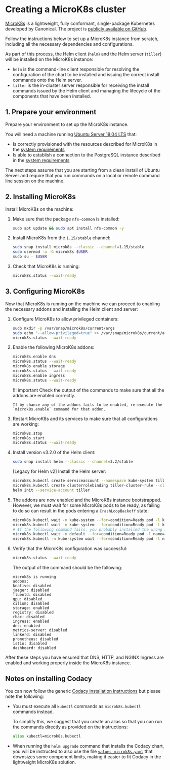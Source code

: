 # Creating a MicroK8s cluster

[MicroK8s](https://microk8s.io/) is a lightweight, fully conformant, single-package Kubernetes developed by Canonical. The project is [publicly available on GitHub](https://github.com/ubuntu/microk8s).

Follow the instructions below to set up a MicroK8s instance from scratch, including all the necessary dependencies and configurations.

As part of this process, the Helm client (`helm`) and the Helm server (`tiller`) will be installed on the MicroK8s instance:

-   `helm` is the command-line client responsible for resolving the configuration of the chart to be installed and issuing the correct install commands onto the Helm server.
-   `tiller` is the in-cluster server responsible for receiving the install commands issued by the Helm client and managing the lifecycle of the components that have been installed.

## 1. Prepare your environment

Prepare your environment to set up the MicroK8s instance.

You will need a machine running [Ubuntu Server 18.04 LTS](https://ubuntu.com/download/server) that:

-   Is correctly provisioned with the resources described for MicroK8s in the [system requirements](../requirements.md#kubernetes-or-microK8s-cluster-setup)
-   Is able to establish a connection to the PostgreSQL instance described in the [system requirements](../requirements.md#postgresql-server-setup)

The next steps assume that you are starting from a clean install of Ubuntu Server and require that you run commands on a local or remote command line session on the machine.

## 2. Installing MicroK8s

Install MicroK8s on the machine:

1.  Make sure that the package `nfs-common` is installed:

    ```bash
    sudo apt update && sudo apt install nfs-common -y
    ```

2.  Install MicroK8s from the `1.15/stable` channel:

    ```bash
    sudo snap install microk8s --classic --channel=1.15/stable
    sudo usermod -a -G microk8s $USER
    sudo su - $USER
    ```

3.  Check that MicroK8s is running:

    ```bash
    microk8s.status --wait-ready
    ```

## 3. Configuring MicroK8s

Now that MicroK8s is running on the machine we can proceed to enabling the necessary addons and installing the Helm client and server:

1.  Configure MicroK8s to allow privileged containers:

    ```bash
    sudo mkdir -p /var/snap/microk8s/current/args
    sudo echo "--allow-privileged=true" >> /var/snap/microk8s/current/args/kube-apiserver
    microk8s.status --wait-ready
    ```

2.  Enable the following MicroK8s addons:

    ```bash
    microk8s.enable dns
    microk8s.status --wait-ready
    microk8s.enable storage
    microk8s.status --wait-ready
    microk8s.enable ingress
    microk8s.status --wait-ready
    ```

    !!! important
        Check the output of the commands to make sure that all the addons are enabled correctly.

        If by chance any of the addons fails to be enabled, re-execute the `microk8s.enable` command for that addon.

3.  Restart MicroK8s and its services to make sure that all configurations are working:

    ```bash
    microk8s.stop
    microk8s.start
    microk8s.status --wait-ready
    ```

4.  Install version v3.2.0 of the Helm client:

    ```bash
    sudo snap install helm --classic --channel=3.2/stable
    ```

    \[Legacy for Helm v2\] Install the Helm server:

    ```bash
    microk8s.kubectl create serviceaccount --namespace kube-system tiller
    microk8s.kubectl create clusterrolebinding tiller-cluster-rule --clusterrole=cluster-admin --serviceaccount=kube-system:tiller
    helm init --service-account tiller
    ```

5.  The addons are now enabled and the MicroK8s instance bootstrapped. However, we must wait for some MicroK8s pods to be ready, as failing to do so can result in the pods entering a `CrashLoopBackoff` state:

    ```bash
    microk8s.kubectl wait -n kube-system --for=condition=Ready pod -l k8s-app=kube-dns
    microk8s.kubectl wait -n kube-system --for=condition=Ready pod -l k8s-app=hostpath-provisioner
    # If the following command fails, you probably installed the wrong MicroK8s version
    microk8s.kubectl wait -n default --for=condition=Ready pod -l name=nginx-ingress-microk8s
    microk8s.kubectl -n kube-system wait --for=condition=Ready pod -l name=tiller
    ```

6.  Verify that the MicroK8s configuration was successful:

    ```bash
    microk8s.status --wait-ready
    ```

    The output of the command should be the following:

    ```text
    microk8s is running
    addons:
    knative: disabled
    jaeger: disabled
    fluentd: disabled
    gpu: disabled
    cilium: disabled
    storage: enabled
    registry: disabled
    rbac: disabled
    ingress: enabled
    dns: enabled
    metrics-server: disabled
    linkerd: disabled
    prometheus: disabled
    istio: disabled
    dashboard: disabled
    ```

After these steps you have ensured that DNS, HTTP, and NGINX Ingress are enabled and working properly inside the MicroK8s instance.

## Notes on installing Codacy

You can now follow the generic [Codacy installation instructions](../index.md#2-installing-codacy) but please note the following:

-   You must execute all `kubectl` commands as `microk8s.kubectl` commands instead.

    To simplify this, we suggest that you create an alias so that you can run the commands directly as provided on the instructions:

    ```bash
    alias kubectl=microk8s.kubectl
    ```

-   When running the `helm upgrade` command that installs the Codacy chart, you will be instructed to also use the file [`values-microk8s.yaml`](https://raw.githubusercontent.com/codacy/chart/master/codacy/values-microk8s.yaml) that downsizes some component limits, making it easier to fit Codacy in the lightweight MicroK8s solution.
